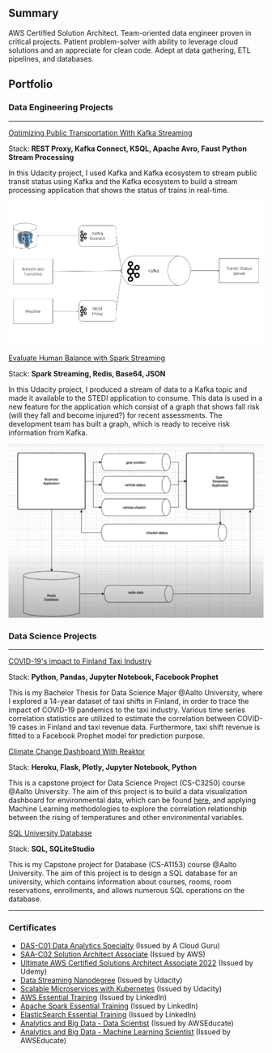 ## Summary

AWS Certified Solution Architect. Team-oriented data engineer proven in critical projects. Patient problem-solver with ability to leverage cloud solutions and an appreciate for clean code. Adept at data gathering, ETL pipelines, and databases.

## Portfolio

### Data Engineering Projects
---
[Optimizing Public Transportation With Kafka Streaming](https://confirm.udacity.com/R5HGVA77)

Stack: **REST Proxy, Kafka Connect, KSQL, Apache Avro, Faust Python Stream Processing**

In this Udacity project, I used Kafka and Kafka ecosystem to  stream public transit status using Kafka and the Kafka ecosystem to build a
stream processing application that shows the status of trains in real-time.

<img src="./images/udacity/diagram.png?raw=true"/>


[Evaluate Human Balance with Spark Streaming](https://confirm.udacity.com/R5HGVA77)

Stack: **Spark Streaming, Redis, Base64, JSON**

In this Udacity project, I produced a stream of data to a Kafka topic and made it available to the STEDI application to consume. This data is used in a new feature for the application which consist of a graph that shows fall risk (will they fall and become injured?) for recent assessments. The development team has built a graph, which is ready to receive risk information from Kafka.

<img src="./images/udacity/STEDI.PNG?raw=true"/>


### Data Science Projects
---

[COVID-19's impact to Finland Taxi Industry](/projects/thesis)

Stack: **Python, Pandas, Jupyter Notebook, Facebook Prophet**

This is my Bachelor Thesis for Data Science Major @Aalto University, where I explored a 14-year dataset of taxi shifts in Finland, in order to trace the impact of COVID-19 pandemics to the taxi industry. Various time series correlation statistics are utilized to estimate the correlation between COVID-19 cases in Finland and taxi revenue data. Furthermore, taxi shift revenue is fitted to a Facebook Prophet model for prediction purpose.


[Climate Change Dashboard With Reaktor](/projects/climate_change)

Stack: **Heroku, Flask, Plotly, Jupyter Notebook, Python**

This is a capstone project for Data Science Project (CS-C3250) course @Aalto University. The aim of this project is to build a data visualization dashboard for environmental data, which can be found [here](https://climate-change-c3250-2020.herokuapp.com/), and applying Machine Learning methodologies to explore the correlation relationship between the rising of temperatures and other environmental variables.


[SQL University Database](/projects/university)

Stack: **SQL, SQLiteStudio**

This is my Capstone project for Database (CS-A1153) course @Aalto University. The aim of this project is to design a SQL database for an university, which contains information about courses, rooms, room reservations, enrollments, and allows numerous SQL operations on the database.


---

### Certificates
- [DAS-C01 Data Analytics Specialty](https://verify.acloud.guru/30406DD0FAE8) (Issued by A Cloud Guru)
- [SAA-C02 Solution Architect Associate](https://www.credly.com/badges/9b7a855d-2a51-48b5-862b-5356af727408) (Issued by AWS)
- [Ultimate AWS Certified Solutions Architect Associate 2022](https://udemy-certificate.s3.amazonaws.com/pdf/UC-689cc877-0186-4ea3-b654-61c7a81881a8.pdf) (Issued by Udemy)
- [Data Streaming Nanodegree](https://confirm.udacity.com/R5HGVA77) (Issued by Udacity)
- [Scalable Microservices with Kubernetes]() (Issued by Udacity)
- [AWS Essential Training](/certs/aws.pdf) (Issued by LinkedIn)
- [Apache Spark Essential Training](/certs/spark.pdf)  (Issued by LinkedIn)
- [ElasticSearch Essential Training](/certs/elasticsearch.pdf)  (Issued by LinkedIn)
- [Analytics and Big Data - Data Scientist](/pdf/awseducate.pdf) (Issued by AWSEducate)
- [Analytics and Big Data - Machine Learning Scientist](/pdf/awseducate.pdf) (Issued by AWSEducate)
